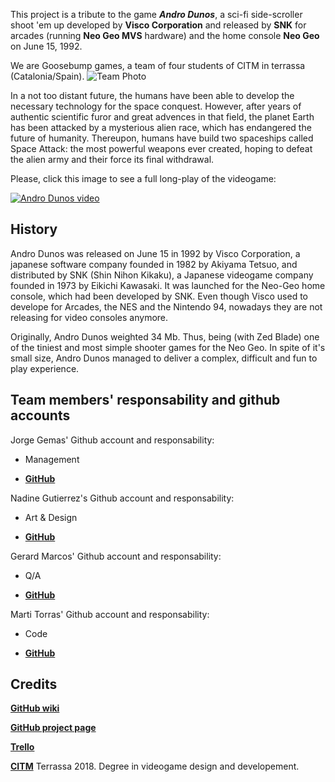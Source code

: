 This project is a tribute to the game **_Andro Dunos_**, a sci-fi side-scroller shoot 'em up developed by **Visco Corporation** and released by **SNK** for arcades (running **Neo Geo MVS** hardware) and the home console **Neo Geo** on June 15, 1992.

We are Goosebump games, a team of four students of CITM in terrassa (Catalonia/Spain).
![_Team Photo_](https://iforo.3djuegos.com/files_foros/7w/7wiy.jpg)


In a not too distant future, the humans have been able to develop the necessary technology for the space conquest. However, after years of authentic scientific furor and great advences in that field, the planet Earth has been attacked by a mysterious alien race, which has endangered the future of humanity. Thereupon, humans have build two spaceships called Space Attack: the most powerful weapons ever created, hoping to defeat the alien army and their force its final withdrawal.    


Please, click this image to see a full long-play of the videogame:

[![Andro Dunos video](https://edgeemu.net/screenshots/mame/Named_Titles/androdun.png)](https://www.youtube.com/embed/iQOrXlf34es)

## History

Andro Dunos was released on June 15 in 1992 by Visco Corporation, a japanese software company founded in 1982 by Akiyama Tetsuo, and distributed by SNK (Shin Nihon Kikaku), a Japanese videogame company founded in 1973 by Eikichi Kawasaki. It was launched for the Neo-Geo home console, which had been developed by SNK. Even though Visco used to develope for Arcades, the NES and the Nintendo 94, nowadays they are not releasing for video consoles anymore.    

Originally, Andro Dunos weighted 34 Mb. Thus, being (with Zed Blade) one of the tiniest and most simple shooter games for the Neo Geo. In spite of it's small size, Andro Dunos managed to deliver a complex, difficult and fun to play experience.

## Team members' responsability and github accounts

Jorge Gemas' Github account and responsability:

 - Management

 - [**GitHub**](https://github.com/jorgegh2)

Nadine Gutierrez's Github account and responsability:

 - Art & Design

 - [**GitHub**](https://github.com/Nadine044)

Gerard Marcos' Github account and responsability:

 - Q/A

 - [**GitHub**](https://github.com/vsRushy)

Marti Torras' Github account and responsability:

 - Code

 - [**GitHub**](https://github.com/martitorras)

## Credits
[**GitHub wiki**](https://github.com/jorgegh2/Andro_Dunos/wiki)

[**GitHub project page**](https://github.com/jorgegh2/Andro_Dunos)

[**Trello**]( https://trello.com/b/Kh1DxzsN/project-1-andro-dunos-goosebump-games)

[**CITM**](https://www.citm.upc.edu/) Terrassa 2018. Degree in videogame design and developement.

